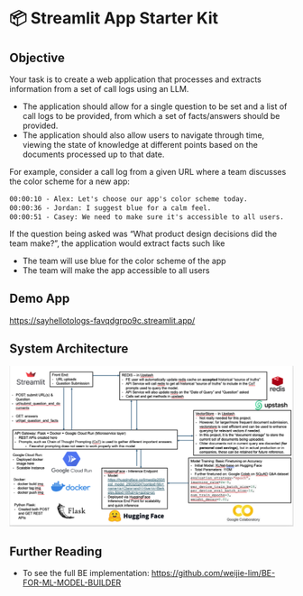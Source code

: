 # 📦 Streamlit App Starter Kit 

## Objective

Your task is to create a web application that processes and extracts information from a set of call logs using an LLM.

- The application should allow for a single question to be set and a list of call logs to be provided, from which a set of facts/answers should be provided.
- The application should also allow users to navigate through time, viewing the state of knowledge at different points based on the documents processed up to that date.

For example, consider a call log from a given URL where a team discusses the color scheme for a new app:

```
00:00:10 - Alex: Let's choose our app's color scheme today.
00:00:36 - Jordan: I suggest blue for a calm feel.
00:00:51 - Casey: We need to make sure it's accessible to all users.
```

If the question being asked was “What product design decisions did the team make?”, the application would extract facts such like

- The team will use blue for the color scheme of the app
- The team will make the app accessible to all users

## Demo App
https://sayhellotologs-favqdgrpo9c.streamlit.app/

## System Architecture
![alt text](image.png)


## Further Reading
- To see the full BE implementation: https://github.com/weijie-lim/BE-FOR-ML-MODEL-BUILDER 

